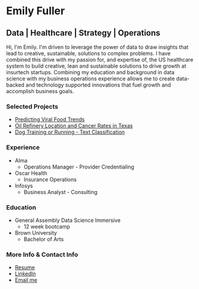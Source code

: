# Emily Fuller
## Data | Healthcare | Strategy | Operations

Hi, I'm Emily. I'm driven to leverage the power of data to draw insights that lead to creative, sustainable, solutions to complex problems. I have combined this drive with my passion for, and expertise of, the US healthcare system to build creative, lean and sustainable solutions to drive growth at insurtech startups. Combining my education and background in data science with my business operations experience allows me to create data-backed and technology supported innovations that fuel growth and accomplish business goals.
  
### Selected Projects
- [Predicting Viral Food Trends](https://github.com/ekfuller/food_trends)
- [Oil Refinery Location and Cancer Rates in Texas](https://github.com/ekfuller/DSI-group_project)
- [Dog Training or Running - Text Classification](https://github.com/ekfuller/running_dogs)
  
### Experience
- Alma
  - Operations Manager - Provider Credentialing
- Oscar Health
  - Insurance Operations 
- Infosys
  - Business Analyst - Consulting
  
### Education
- General Assembly Data Science Immersive 
  - 12 week bootcamp 
- Brown University
  - Bachelor of Arts 

### More Info & Contact Info
- [Resume](https://docs.google.com/document/d/1OTR1nYozZoXV58etIoRjhP6U-fXJ2wpiwdS-haOr75g/edit#)
- [LinkedIn](https://www.linkedin.com/in/emilyfuller/)
- [Email me](mailto:e.fuller.292@gmail.com)

